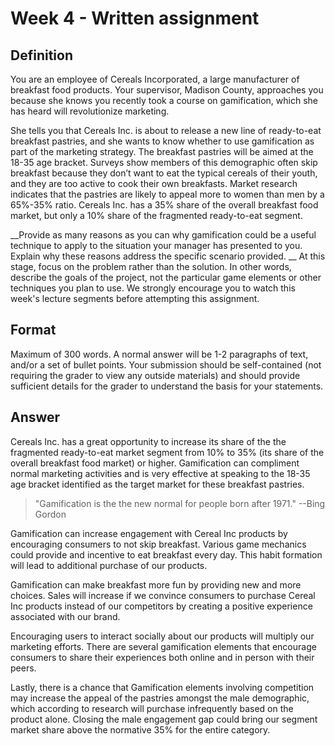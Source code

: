 # Week 4 - Written assignment


## Definition

You are an employee of Cereals Incorporated, a large manufacturer of breakfast food products.  Your supervisor, Madison County, approaches you because she knows you recently took a course on gamification, which she has heard will revolutionize marketing. 

She tells you that Cereals Inc. is about to release a new line of ready-to-eat breakfast pastries, and she wants to know whether to use gamification as part of the marketing strategy.  The breakfast pastries will be aimed at the 18-35 age bracket. Surveys show members of this demographic often skip breakfast because they don’t want to eat the typical cereals of their youth, and they are too active to cook their own breakfasts.  Market research indicates that the pastries are likely to appeal more to women than men by a 65%-35% ratio. Cereals Inc. has a 35% share of the overall breakfast food market, but only a 10% share of the fragmented ready-to-eat segment.  

__Provide as many reasons as you can why gamification could be a useful technique to apply to the situation your manager has presented to you.  Explain why these reasons address the specific scenario provided. __ At this stage, focus on the problem rather than the solution.  In other words, describe the goals of the project, not the particular game elements or other techniques you plan to use.  We strongly encourage you to watch this week's lecture segments before attempting this assignment.

## Format

Maximum of 300 words. A normal answer will be 1-2 paragraphs of text, and/or a set of bullet points.  Your submission should be self-contained (not requiring the grader to view any outside materials) and should provide sufficient details for the grader to understand the basis for your statements.

## Answer

Cereals Inc. has a great opportunity to increase its share of the the fragmented ready-to-eat market segment from 10% to 35% (its share of the overall breakfast food market) or higher. Gamification can compliment normal marketing activities and is very effective at speaking to the 18-35 age bracket identified as the target market for these breakfast pastries.

> "Gamification is the the new normal for people born after 1971."
> --Bing Gordon

Gamification can increase engagement with Cereal Inc products by encouraging consumers to not skip breakfast. Various game mechanics could provide and incentive to eat breakfast every day. This habit formation will lead to additional purchase of our products.

Gamification can make breakfast more fun by providing new and more choices. Sales will increase if we convince consumers to purchase Cereal Inc products instead of our competitors by creating a positive experience associated with our brand.

Encouraging users to interact socially about our products will multiply our marketing efforts. There are several gamification elements that encourage consumers to share their experiences both online and in person with their peers.

Lastly, there is a chance that Gamification elements involving competition may increase the appeal of the pastries amongst the male demographic, which according to research will purchase infrequently based on the product alone. Closing the male engagement gap could bring our segment market share above the normative 35% for the entire category.